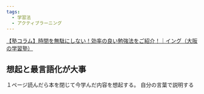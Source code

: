 ```yaml
---
tags:
  - 学習法
  - アクティブラーニング
---
```

[【塾コラム】時間を無駄にしない！効率の良い勉強法をご紹介！｜イング（大阪の学習塾）](https://www.ing-school.jp/news/detail_3703.html)

## 想起と最言語化が大事

１ページ読んだら本を閉じて今学んだ内容を想起する。
自分の言葉で説明する
